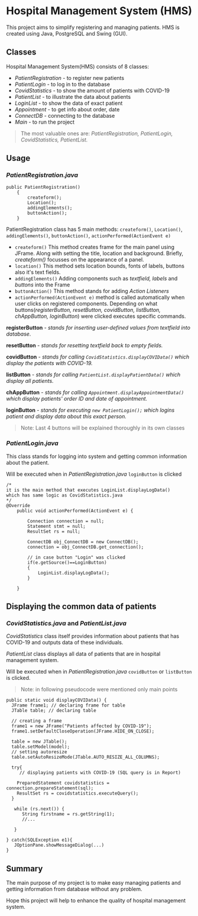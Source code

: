 # Hospital Management System (HMS)
This project aims to simplify registering and managing patients. HMS is created using Java, PostgreSQL and Swing (GUI).  


## Classes
Hospital Management System(HMS) consists of 8 classes:

* *PatientRegistration* - to register new patients
* *PatientLogin* - to log in to the database
* *CovidStatistics* - to show the amount of patients with COVID-19
* *PatientList* - to illustrate the data about patients 
* *LoginList* - to show the data of exact patient
* *Appointment* - to get info about order, date
* *ConnectDB* - connecting to the database
* *Main* - to run the project


>The most valuable ones are: *PatientRegistration, PatientLogin, CovidStatistics, PatientList.* 

## Usage

### *PatientRegistration.java*
```
public PatientRegistration()
    {
        createform();
        Location();
        addingElements();
        buttonAction();
    }
```
PatientRegistration class has 5 main methods: `createform()`, `Location()`, `addingElements()`, `buttonAction()`, `actionPerformed(ActionEvent e)`
- `createform()`
This method creates frame for the main panel using JFrame. Along with setting the title, location and background. Briefly, *createform()* focusses on the appearance of a panel.
- `location()`
This method sets location bounds, fonts of labels, buttons also it's text fields.
- `addingElements()`
Adding components such as *textfield, labels* and *buttons* into the Frame
- `buttonAction()`
This method stands for adding *Action Listeners*
- `actionPerformed(ActionEvent e)` method is called automatically when user clicks on registered components. Depending on what buttons(*registerButton, resetButton, covidButton, listButton, chAppButton, loginButton*) were clicked executes specific commands.

**registerButton** - *stands for inserting user-defined values from textfield into database*.

**resetButton** - *stands for resetting textfield back to empty fields.*

**covidButton** - *stands for calling `CovidStatistics.displayCOVIData()` which display the patients with COVID-19.*

**listButton** - *stands for calling 
`PatientList.displayPatientData()` which display all patients.*

**chAppButton** - *stands for calling `Appointment.displayAppointmentData()` which display patients' order ID and date of appointment.*

**loginButton** - *stands for executing `new PatientLogin();` which logins patient and display data about this exact person.*

>Note: Last 4 buttons will be explained thoroughly in its own classes


### *PatientLogin.java*
This class stands for logging into system and getting common information about the patient.

Will be executed when in *PatientRegistration.java* `loginButton` is clicked

```
/* 
it is the main method that executes LoginList.displayLogData()
which has same logic as CovidStatistics.java
*/
@Override
    public void actionPerformed(ActionEvent e) {

        Connection connection = null;
        Statement stmt = null;
        ResultSet rs = null;

        ConnectDB obj_ConnectDB = new ConnectDB();
        connection = obj_ConnectDB.get_connection();

        // in case button "Login" was clicked
        if(e.getSource()==LoginButton)
        {
            LoginList.displayLogData();
        }

    }
```


## Displaying the common data of patients

### *CovidStatistics.java* and *PatientList.java*
*CovidStatistics* class itself provides information about patients that has COVID-19 and outputs data of these individuals.

*PatientList* class displays all data of patients that are in hospital management system.

Will be executed when in *PatientRegistration.java*  `covidButton` or `listButton` is clicked.

>Note: in following pseudocode were mentioned only main points
```
public static void displayCOVIData() {
  JFrame frame1; // declaring frame for table
  JTable table; // declaring table

  // creating a frame
  frame1 = new JFrame("Patients affected by COVID-19");
  frame1.setDefaultCloseOperation(JFrame.HIDE_ON_CLOSE);

  table = new JTable();
  table.setModel(model); 
  // setting autoresize
  table.setAutoResizeMode(JTable.AUTO_RESIZE_ALL_COLUMNS); 

  try{
     // displaying patients with COVID-19 (SQL query is in Report)

    PreparedStatement covidstatistics = connection.prepareStatement(sql);
    ResultSet rs = covidstatistics.executeQuery();
  }

   while (rs.next()) {
      String firstname = rs.getString(1);
      //...

   }

} catch(SQLException e1){
   JOptionPane.showMessageDialog(...)
}

```









## Summary
The main purpose of my project is to make easy managing patients and getting information from database without any problem.

Hope this project will help to enhance the quality of hospital management system.
